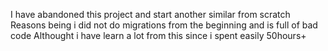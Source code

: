 I have abandoned this project and start another similar from scratch
Reasons being i did not do migrations from the beginning and is full of bad code
Althought i have learn a lot from this since i spent easily 50hours+
